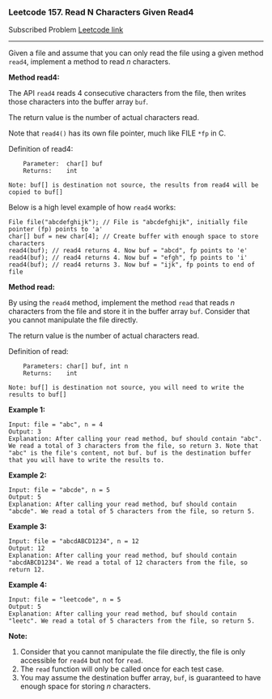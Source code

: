 ### Leetcode 157. Read N Characters Given Read4
Subscribed Problem
[Leetcode link](https://leetcode.com/problems/read-n-characters-given-read4/)

---

Given a file and assume that you can only read the file using a given method `read4`, implement a method to read <em>n</em>  characters.


<strong>Method read4:</strong>

The API `read4` reads 4 consecutive characters from the file, then writes those characters into the buffer array `buf`.

The return value is the number of actual characters read.

Note that `read4()` has its own file pointer, much like FILE `*fp` in C.

Definition of read4:
```
    Parameter:  char[] buf
    Returns:    int

Note: buf[] is destination not source, the results from read4 will be copied to buf[]
```
Below is a high level example of how `read4` works:
```
File file("abcdefghijk"); // File is "abcdefghijk", initially file pointer (fp) points to 'a'
char[] buf = new char[4]; // Create buffer with enough space to store characters
read4(buf); // read4 returns 4. Now buf = "abcd", fp points to 'e'
read4(buf); // read4 returns 4. Now buf = "efgh", fp points to 'i'
read4(buf); // read4 returns 3. Now buf = "ijk", fp points to end of file
```


<strong>Method read:</strong>

By using the `read4` method, implement the method `read` that reads <em>n</em> characters from the file and store it in the buffer array `buf`. Consider that you cannot manipulate the file directly.

The return value is the number of actual characters read.

Definition of read:
```
    Parameters:	char[] buf, int n
    Returns:	int

Note: buf[] is destination not source, you will need to write the results to buf[]
```


<strong>Example 1:</strong>
```
Input: file = "abc", n = 4
Output: 3
Explanation: After calling your read method, buf should contain "abc". We read a total of 3 characters from the file, so return 3. Note that "abc" is the file's content, not buf. buf is the destination buffer that you will have to write the results to.
```
<strong>Example 2:</strong>
```
Input: file = "abcde", n = 5
Output: 5
Explanation: After calling your read method, buf should contain "abcde". We read a total of 5 characters from the file, so return 5.
```
<strong>Example 3:</strong>
```
Input: file = "abcdABCD1234", n = 12
Output: 12
Explanation: After calling your read method, buf should contain "abcdABCD1234". We read a total of 12 characters from the file, so return 12.
```
<strong>Example 4:</strong>
```
Input: file = "leetcode", n = 5
Output: 5
Explanation: After calling your read method, buf should contain "leetc". We read a total of 5 characters from the file, so return 5.
```


<strong>Note:</strong>
<ol>
<li>Consider that you cannot manipulate the file directly, the file is only accessible for <code>read4</code> but not for <code>read</code>.</li>
<li>The <code>read</code> function will only be called once for each test case.</li>
<li>You may assume the destination buffer array, <code>buf</code>, is guaranteed to have enough space for storing <em>n</em> characters.</li>
</ol>
